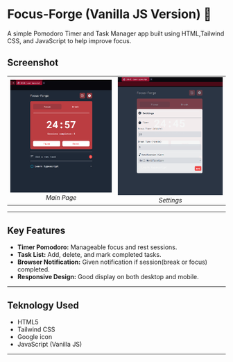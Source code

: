 # Focus-Forge (Vanilla JS Version) 🎯

A simple Pomodoro Timer and Task Manager app built using HTML,Tailwind CSS, and JavaScript to help improve focus.

## Screenshot
<table>
  <tr>
    <td align="center">
      <img src="photo/page.png" alt="Focus-Forge" width="350">
      <br>
      <em>Main Page</em>
    </td>
    <td align="center">
      <img src="photo/setting.png" alt="Focus-Forge" width="350">
      <br>
      <em>Settings</em>
    </td>
  </tr>
</table>

---

## Key Features
- **Timer Pomodoro:** Manageable focus and rest sessions.
- **Task List:** Add, delete, and mark completed tasks.
- **Browser Notification:** Given notification if session(break or focus) completed.
- **Responsive Design:** Good display on both desktop and mobile.

---

## Teknology Used
- HTML5
- Tailwind CSS
- Google icon
- JavaScript (Vanilla JS)

---
